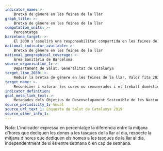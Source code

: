 ```yaml
---
indicator_name: >-
    Bretxa de gènere en les feines de la llar
graph_title: >-
    Bretxa de gènere en les feines de la llar
computation_units: >-
    Percentatge
barcelona_target: >-
    El 2030 s’assolirà una responsabilitat compartida en les feines de la llar i en les cures, tant dins de les famílies com entre famílies, empreses i administració pública
national_indicator_available: >-
    Bretxa de gènere en les feines de la llar
national_geographical_coverage: >-
    Àrea Sanitària de Barcelona
source_organisation_1: >-
    Departament de Salut. Generalitat de Catalunya
target_line_2030: >-
    Reduir la bretxa de gènere en les feines de la llar. Valor fita 2030: Pendent de determinar
target_name: >-
    Reconèixer i valorar les cures no remunerades i el treball domèstic no remunerat, mitjançant la prestació de serveis públics, la provisió d’infraestructures i la formulació de polítiques de protecció social, així com mitjançant la promoció de la responsabilitat compartida a la llar i la família, segons escaigui a cada país
indicator_definition:
goal_meta_link_text: >-
    Metadades dels Objetius de Desenvolupament Sostenible de les Nacions Unides (pdf 894kB)
source_periodicity_1: Anual
source_url_text_1: Enquesta de Salut de Catalunya 2019 
source_other_info_1: 
---
```

Nota: L'indicador expressa en percentatge la diferència entre la mitjana d’hores que dediquen les dones a les tasques de la llar al dia, respecte la mitjana d’hores que dediquen els homes a les tasques de la llar al dia, independentment de si és entre setmana o en cap de setmana.
